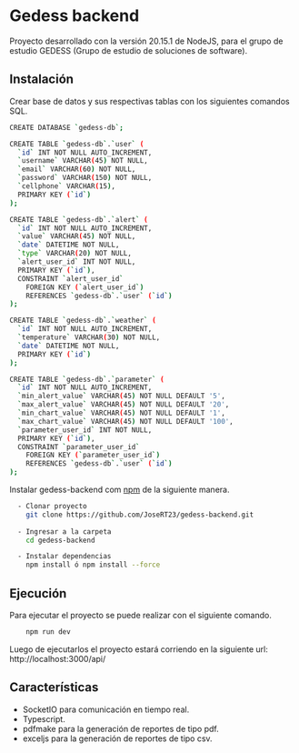 
# Gedess backend

Proyecto desarrollado con la versión 20.15.1 de NodeJS, para el grupo de estudio GEDESS (Grupo de estudio de soluciones de software).

## Instalación

Crear base de datos y sus respectivas tablas con los siguientes comandos SQL.

```bash
CREATE DATABASE `gedess-db`;

CREATE TABLE `gedess-db`.`user` (
  `id` INT NOT NULL AUTO_INCREMENT,
  `username` VARCHAR(45) NOT NULL,
  `email` VARCHAR(60) NOT NULL,
  `password` VARCHAR(150) NOT NULL,
  `cellphone` VARCHAR(15),
  PRIMARY KEY (`id`)
);

CREATE TABLE `gedess-db`.`alert` (
  `id` INT NOT NULL AUTO_INCREMENT,
  `value` VARCHAR(45) NOT NULL,
  `date` DATETIME NOT NULL,
  `type` VARCHAR(20) NOT NULL,
  `alert_user_id` INT NOT NULL,
  PRIMARY KEY (`id`),
  CONSTRAINT `alert_user_id`
    FOREIGN KEY (`alert_user_id`)
    REFERENCES `gedess-db`.`user` (`id`)
);

CREATE TABLE `gedess-db`.`weather` (
  `id` INT NOT NULL AUTO_INCREMENT,
  `temperature` VARCHAR(30) NOT NULL,
  `date` DATETIME NOT NULL,
  PRIMARY KEY (`id`)
);

CREATE TABLE `gedess-db`.`parameter` (
  `id` INT NOT NULL AUTO_INCREMENT,
  `min_alert_value` VARCHAR(45) NOT NULL DEFAULT '5',
  `max_alert_value` VARCHAR(45) NOT NULL DEFAULT '20',
  `min_chart_value` VARCHAR(45) NOT NULL DEFAULT '1',
  `max_chart_value` VARCHAR(45) NOT NULL DEFAULT '100',
  `parameter_user_id` INT NOT NULL,
  PRIMARY KEY (`id`),
  CONSTRAINT `parameter_user_id`
    FOREIGN KEY (`parameter_user_id`)
    REFERENCES `gedess-db`.`user` (`id`)
);  
```

Instalar gedess-backend com [npm](https://www.npmjs.com/) de la siguiente manera.

```bash
  - Clonar proyecto
    git clone https://github.com/JoseRT23/gedess-backend.git
  
  - Ingresar a la carpeta
    cd gedess-backend

  - Instalar dependencias
    npm install ó npm install --force 
```

## Ejecución

Para ejecutar el proyecto se puede realizar con el siguiente comando.

```bash
    npm run dev
```

Luego de ejecutarlos el proyecto estará corriendo en la siguiente url: http://localhost:3000/api/

## Características

- SocketIO para comunicación en tiempo real.
- Typescript.
- pdfmake para la generación de reportes de tipo pdf.
- exceljs para la generación de reportes de tipo csv.
